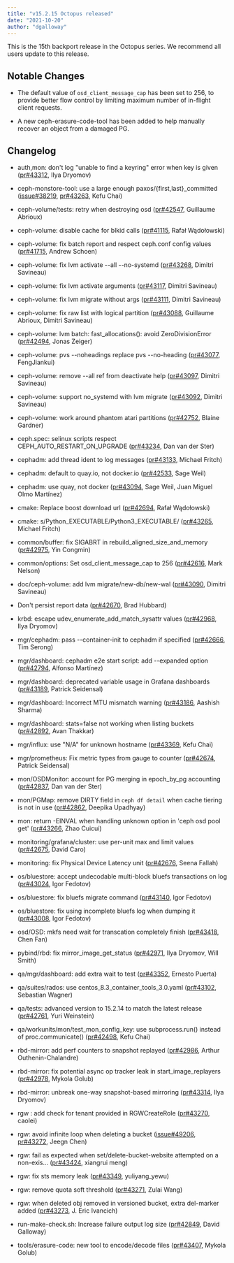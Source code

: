 ```yaml
---
title: "v15.2.15 Octopus released"
date: "2021-10-20"
author: "dgalloway"
---
```


This is the 15th backport release in the Octopus series. We recommend all users update to this release.

## Notable Changes

- The default value of `osd_client_message_cap` has been set to 256, to provide better flow control by limiting maximum number of in-flight client requests.

- A new ceph-erasure-code-tool has been added to help manually recover an object from a damaged PG.

## Changelog

- auth,mon: don't log "unable to find a keyring" error when key is given ([pr#43312](https://github.com/ceph/ceph/pull/43312), Ilya Dryomov)

- ceph-monstore-tool: use a large enough paxos/{first,last}\_committed ([issue#38219](http://tracker.ceph.com/issues/38219), [pr#43263](https://github.com/ceph/ceph/pull/43263), Kefu Chai)

- ceph-volume/tests: retry when destroying osd ([pr#42547](https://github.com/ceph/ceph/pull/42547), Guillaume Abrioux)

- ceph-volume: disable cache for blkid calls ([pr#41115](https://github.com/ceph/ceph/pull/41115), Rafał Wądołowski)

- ceph-volume: fix batch report and respect ceph<span></span>.conf config values ([pr#41715](https://github.com/ceph/ceph/pull/41715), Andrew Schoen)

- ceph-volume: fix lvm activate --all --no-systemd ([pr#43268](https://github.com/ceph/ceph/pull/43268), Dimitri Savineau)

- ceph-volume: fix lvm activate arguments ([pr#43117](https://github.com/ceph/ceph/pull/43117), Dimitri Savineau)

- ceph-volume: fix lvm migrate without args ([pr#43111](https://github.com/ceph/ceph/pull/43111), Dimitri Savineau)

- ceph-volume: fix raw list with logical partition ([pr#43088](https://github.com/ceph/ceph/pull/43088), Guillaume Abrioux, Dimitri Savineau)

- ceph-volume: lvm batch: fast\_allocations(): avoid ZeroDivisionError ([pr#42494](https://github.com/ceph/ceph/pull/42494), Jonas Zeiger)

- ceph-volume: pvs --noheadings replace pvs --no-heading ([pr#43077](https://github.com/ceph/ceph/pull/43077), FengJiankui)

- ceph-volume: remove --all ref from deactivate help ([pr#43097](https://github.com/ceph/ceph/pull/43097), Dimitri Savineau)

- ceph-volume: support no\_systemd with lvm migrate ([pr#43092](https://github.com/ceph/ceph/pull/43092), Dimitri Savineau)

- ceph-volume: work around phantom atari partitions ([pr#42752](https://github.com/ceph/ceph/pull/42752), Blaine Gardner)

- ceph<span></span>.spec: selinux scripts respect CEPH\_AUTO\_RESTART\_ON\_UPGRADE ([pr#43234](https://github.com/ceph/ceph/pull/43234), Dan van der Ster)

- cephadm: add thread ident to log messages ([pr#43133](https://github.com/ceph/ceph/pull/43133), Michael Fritch)

- cephadm: default to quay<span></span>.io, not docker<span></span>.io ([pr#42533](https://github.com/ceph/ceph/pull/42533), Sage Weil)

- cephadm: use quay, not docker ([pr#43094](https://github.com/ceph/ceph/pull/43094), Sage Weil, Juan Miguel Olmo Martínez)

- cmake: Replace boost download url ([pr#42694](https://github.com/ceph/ceph/pull/42694), Rafał Wądołowski)

- cmake: s/Python\_EXECUTABLE/Python3\_EXECUTABLE/ ([pr#43265](https://github.com/ceph/ceph/pull/43265), Michael Fritch)

- common/buffer: fix SIGABRT in  rebuild\_aligned\_size\_and\_memory ([pr#42975](https://github.com/ceph/ceph/pull/42975), Yin Congmin)

- common/options: Set osd\_client\_message\_cap to 256 ([pr#42616](https://github.com/ceph/ceph/pull/42616), Mark Nelson)

- doc/ceph-volume: add lvm migrate/new-db/new-wal ([pr#43090](https://github.com/ceph/ceph/pull/43090), Dimitri Savineau)

- Don't persist report data ([pr#42670](https://github.com/ceph/ceph/pull/42670), Brad Hubbard)

- krbd: escape udev\_enumerate\_add\_match\_sysattr values ([pr#42968](https://github.com/ceph/ceph/pull/42968), Ilya Dryomov)

- mgr/cephadm: pass --container-init to cephadm if specified ([pr#42666](https://github.com/ceph/ceph/pull/42666), Tim Serong)

- mgr/dashboard: cephadm e2e start script: add --expanded option ([pr#42794](https://github.com/ceph/ceph/pull/42794), Alfonso Martínez)

- mgr/dashboard: deprecated variable usage in Grafana dashboards ([pr#43189](https://github.com/ceph/ceph/pull/43189), Patrick Seidensal)

- mgr/dashboard: Incorrect MTU mismatch warning ([pr#43186](https://github.com/ceph/ceph/pull/43186), Aashish Sharma)

- mgr/dashboard: stats=false not working when listing buckets ([pr#42892](https://github.com/ceph/ceph/pull/42892), Avan Thakkar)

- mgr/influx: use "N/A" for unknown hostname ([pr#43369](https://github.com/ceph/ceph/pull/43369), Kefu Chai)

- mgr/prometheus: Fix metric types from gauge to counter ([pr#42674](https://github.com/ceph/ceph/pull/42674), Patrick Seidensal)

- mon/OSDMonitor: account for PG merging in epoch\_by\_pg accounting ([pr#42837](https://github.com/ceph/ceph/pull/42837), Dan van der Ster)

- mon/PGMap: remove DIRTY field in `ceph df detail` when cache tiering  is not in use ([pr#42862](https://github.com/ceph/ceph/pull/42862), Deepika Upadhyay)

- mon: return -EINVAL when handling unknown option in 'ceph osd pool get' ([pr#43266](https://github.com/ceph/ceph/pull/43266), Zhao Cuicui)

- monitoring/grafana/cluster: use per-unit max and limit values ([pr#42675](https://github.com/ceph/ceph/pull/42675), David Caro)

- monitoring: fix Physical Device Latency unit ([pr#42676](https://github.com/ceph/ceph/pull/42676), Seena Fallah)

- os/bluestore: accept undecodable multi-block bluefs transactions on log ([pr#43024](https://github.com/ceph/ceph/pull/43024), Igor Fedotov)

- os/bluestore: fix bluefs migrate command ([pr#43140](https://github.com/ceph/ceph/pull/43140), Igor Fedotov)

- os/bluestore: fix using incomplete bluefs log when dumping it ([pr#43008](https://github.com/ceph/ceph/pull/43008), Igor Fedotov)

- osd/OSD: mkfs need wait for transcation completely finish ([pr#43418](https://github.com/ceph/ceph/pull/43418), Chen Fan)

- pybind/rbd: fix mirror\_image\_get\_status ([pr#42971](https://github.com/ceph/ceph/pull/42971), Ilya Dryomov, Will Smith)

- qa/mgr/dashboard: add extra wait to test ([pr#43352](https://github.com/ceph/ceph/pull/43352), Ernesto Puerta)

- qa/suites/rados: use centos\_8<span></span>.3\_container\_tools\_3<span></span>.0<span></span>.yaml ([pr#43102](https://github.com/ceph/ceph/pull/43102), Sebastian Wagner)

- qa/tests: advanced version to 15<span></span>.2<span></span>.14 to match the latest release ([pr#42761](https://github.com/ceph/ceph/pull/42761), Yuri Weinstein)

- qa/workunits/mon/test\_mon\_config\_key: use subprocess<span></span>.run() instead of proc<span></span>.communicate() ([pr#42498](https://github.com/ceph/ceph/pull/42498), Kefu Chai)

- rbd-mirror: add perf counters to snapshot replayed ([pr#42986](https://github.com/ceph/ceph/pull/42986), Arthur Outhenin-Chalandre)

- rbd-mirror: fix potential async op tracker leak in start\_image\_replayers ([pr#42978](https://github.com/ceph/ceph/pull/42978), Mykola Golub)

- rbd-mirror: unbreak one-way snapshot-based mirroring ([pr#43314](https://github.com/ceph/ceph/pull/43314), Ilya Dryomov)

- rgw : add check for tenant provided in RGWCreateRole ([pr#43270](https://github.com/ceph/ceph/pull/43270), caolei)

- rgw: avoid infinite loop when deleting a bucket ([issue#49206](http://tracker.ceph.com/issues/49206), [pr#43272](https://github.com/ceph/ceph/pull/43272), Jeegn Chen)

- rgw: fail as expected when set/delete-bucket-website attempted on a non-exis… ([pr#43424](https://github.com/ceph/ceph/pull/43424), xiangrui meng)

- rgw: fix sts memory leak ([pr#43349](https://github.com/ceph/ceph/pull/43349), yuliyang_yewu)

- rgw: remove quota soft threshold ([pr#43271](https://github.com/ceph/ceph/pull/43271), Zulai Wang)

- rgw: when deleted obj removed in versioned bucket, extra del-marker added ([pr#43273](https://github.com/ceph/ceph/pull/43273), J. Eric Ivancich)

- run-make-check<span></span>.sh: Increase failure output log size ([pr#42849](https://github.com/ceph/ceph/pull/42849), David Galloway)

- tools/erasure-code: new tool to encode/decode files ([pr#43407](https://github.com/ceph/ceph/pull/43407), Mykola Golub)


